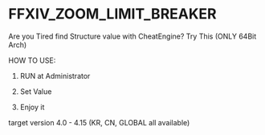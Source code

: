 # FFXIV_ZOOM_LIMIT_BREAKER
Are you Tired find Structure value with CheatEngine? Try This (ONLY 64Bit Arch)


HOW TO USE:

1. RUN at Administrator

2. Set Value

3. Enjoy it


target version 4.0 - 4.15 (KR, CN, GLOBAL all available)
